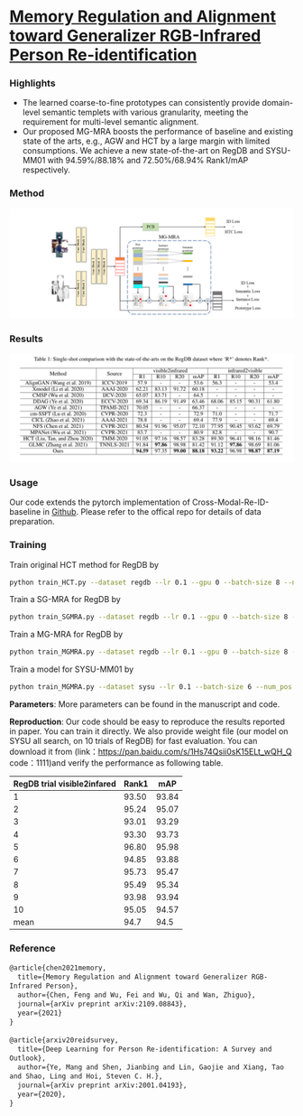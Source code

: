 # **[Memory Regulation and Alignment toward Generalizer RGB-Infrared Person Re-identification](https://arxiv.org/abs/2109.08843)**


### Highlights
- The learned coarse-to-fine prototypes can consistently provide domain-level semantic templets with various granularity, meeting the requirement for multi-level semantic alignment.
- Our proposed MG-MRA boosts the performance of baseline and existing state of the arts, e.g., AGW  and HCT  by a large margin with limited consumptions. We achieve a new state-of-the-art on RegDB  and SYSU-MM01 with 94.59%/88.18% and 72.50%/68.94% Rank1/mAP respectively.

### Method
![image-20210909100353763](20210918132449.png)

### Results

![image-20210909100353763](image-20210909100353763.png)


### Usage
Our code extends the pytorch implementation of Cross-Modal-Re-ID-baseline in [Github](https://github.com/mangye16/Cross-Modal-Re-ID-baseline). Please refer to the offical repo for details of data preparation.

### Training

Train original HCT method for RegDB by

```bash
python train_HCT.py --dataset regdb --lr 0.1 --gpu 0 --batch-size 8 --num_pos 4
```

Train a SG-MRA for RegDB by
```bash
python train_SGMRA.py --dataset regdb --lr 0.1 --gpu 0 --batch-size 8 --num_pos 4
```

Train a MG-MRA for RegDB by

```bash
python train_MGMRA.py --dataset regdb --lr 0.1 --gpu 0 --batch-size 8 --num_pos 4
```

Train a model for SYSU-MM01 by

```bash
python train_MGMRA.py --dataset sysu --lr 0.1 --batch-size 6 --num_pos 8 --gpu 0
```

**Parameters**: More parameters can be found in the manuscript and code.

**Reproduction**: Our code should be easy to reproduce the results reported in paper. You can train it directly. We also provide weight file (our model on SYSU all search, on 10 trials of RegDB) for fast evaluation. You can download it from (link：https://pan.baidu.com/s/1Hs74Qsii0sK15ELt_wQH_Q 
code：1111)and verify the performance as following table.

| RegDB trial  visible2infared | Rank1 | mAP   |
| ---------------------------- | ----- | ----- |
| 1                            | 93.50 | 93.84 |
| 2                            | 95.24 | 95.07 |
| 3                            | 93.01 | 93.29 |
| 4                            | 93.30 | 93.73 |
| 5                            | 96.80 | 95.98 |
| 6                            | 94.85 | 93.88 |
| 7                            | 95.73 | 95.47 |
| 8                            | 95.49 | 95.34 |
| 9                            | 93.98 | 93.94 |
| 10                           | 95.05 | 94.57 |
| mean                         | 94.7  | 94.5  |

### Reference
```
@article{chen2021memory,
  title={Memory Regulation and Alignment toward Generalizer RGB-Infrared Person},
  author={Chen, Feng and Wu, Fei and Wu, Qi and Wan, Zhiguo},
  journal={arXiv preprint arXiv:2109.08843},
  year={2021}
}

@article{arxiv20reidsurvey,
  title={Deep Learning for Person Re-identification: A Survey and Outlook},
  author={Ye, Mang and Shen, Jianbing and Lin, Gaojie and Xiang, Tao and Shao, Ling and Hoi, Steven C. H.},
  journal={arXiv preprint arXiv:2001.04193},
  year={2020},
}
```
